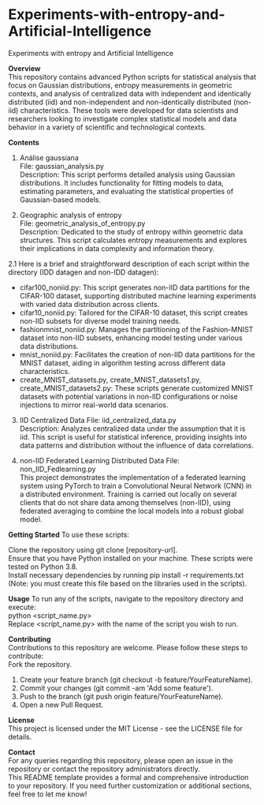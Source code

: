 # Experiments-with-entropy-and-Artificial-Intelligence
Experiments with entropy and Artificial Intelligence


**Overview**  
This repository contains advanced Python scripts for statistical analysis that focus on Gaussian distributions, entropy measurements in geometric contexts, and analysis of centralized data with independent and identically distributed (iid) and non-independent and non-identically distributed (non-iid) characteristics. These tools were developed for data scientists and researchers looking to investigate complex statistical models and data behavior in a variety of scientific and technological contexts.

**Contents**  
1. Análise gaussiana  
File: gaussian_analysis.py  
Description: This script performs detailed analysis using Gaussian distributions. It includes functionality for fitting models to data, estimating parameters, and evaluating the statistical properties of Gaussian-based models.  

2. Geographic analysis of entropy  
File: geometric_analysis_of_entropy.py  
Description: Dedicated to the study of entropy within geometric data structures. This script calculates entropy measurements and explores their implications in data complexity and information theory.

2.1 Here is a brief and straightforward description of each script within the directory (IDD datagen and non-IDD datagen):  
* cifar100_noniid.py: This script generates non-IID data partitions for the CIFAR-100 dataset, supporting distributed machine learning experiments with varied data distribution across clients.  
* cifar10_noniid.py: Tailored for the CIFAR-10 dataset, this script creates non-IID subsets for diverse model training needs.  
* fashionmnist_noniid.py: Manages the partitioning of the Fashion-MNIST dataset into non-IID subsets, enhancing model testing under various data distributions.  
* mnist_noniid.py: Facilitates the creation of non-IID data partitions for the MNIST dataset, aiding in algorithm testing across different data characteristics.  
* create_MNIST_datasets.py, create_MNIST_datasets1.py, create_MNIST_datasets2.py: These scripts generate customized MNIST datasets with potential variations in non-IID configurations or noise injections to mirror real-world data scenarios.

3. IID Centralized Data
File: iid_centralized_data.py   
Description: Analyzes centralized data under the assumption that it is iid. This script is useful for statistical inference, providing insights into data patterns and distribution without the influence of data correlations.

5. non-IID Federated Learning Distributed Data
File: non_IID_Fedlearning.py  
This project demonstrates the implementation of a federated learning system using PyTorch to train a Convolutional Neural Network (CNN) in a distributed environment. Training is carried out locally on several clients that do not share data among themselves (non-IID), using federated averaging to combine the local models into a robust global model.

**Getting Started** 
To use these scripts:  

Clone the repository using git clone [repository-url].  
Ensure that you have Python installed on your machine. These scripts were tested on Python 3.8.  
Install necessary dependencies by running pip install -r requirements.txt (Note: you must create this file based on the libraries used in the scripts).  

**Usage**
To run any of the scripts, navigate to the repository directory and execute:  
python <script_name.py>  
Replace <script_name.py> with the name of the script you wish to run.  

**Contributing**  
Contributions to this repository are welcome. Please follow these steps to contribute:  
Fork the repository.  
1. Create your feature branch (git checkout -b feature/YourFeatureName).  
2. Commit your changes (git commit -am 'Add some feature').  
3. Push to the branch (git push origin feature/YourFeatureName).  
4. Open a new Pull Request.  


**License**  
This project is licensed under the MIT License - see the LICENSE file for details.  

**Contact**  
For any queries regarding this repository, please open an issue in the repository or contact the repository administrators directly.  
This README template provides a formal and comprehensive introduction to your repository. If you need further customization or additional sections, feel free to let me know!  
